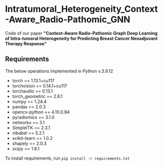 # Intratumoral_Heterogeneity_Context-Aware_Radio-Pathomic_GNN
Code of our paper
__"Context-Aware Radio-Pathomic Graph Deep Learning of Intra-tumoral Heterogeneity for Predicting Breast Cancer Neoadjuvant Therapy Response"__

## Requirements
The below operations implemented in Python v.3.9.12
- torch == 1.13.1+cu117
- torchvision == 0.14.1+cu117
- torchaudio == 0.13.1
- torch_geometric == 2.6.1
- numpy == 1.24.4
- pandas == 2.0.3
- opencv-python == 4.10.0.84
- pyradiomics == 3.1.0
- networkx == 3.1
- SimpleITK == 2.3.1
- nibabel == 5.2.1
- scikit-learn == 1.0.2
- shapely == 2.0.3
- scipy == 1.8.1

To install requirements, run `pip install -r requirements.txt`

